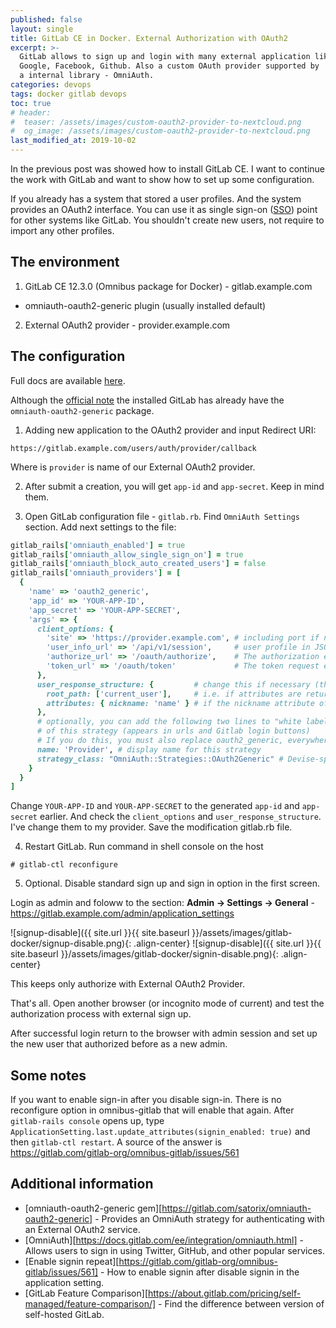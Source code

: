 ```yaml
---
published: false
layout: single
title: GitLab CE in Docker. External Authorization with OAuth2
excerpt: >-
  GitLab allows to sign up and login with many external application like
  Google, Facebook, Github. Also a custom OAuth provider supported by
  a internal library - OmniAuth.
categories: devops
tags: docker gitlab devops
toc: true
# header:
#  teaser: /assets/images/custom-oauth2-provider-to-nextcloud.png
#  og_image: /assets/images/custom-oauth2-provider-to-nextcloud.png
last_modified_at: 2019-10-02
---
```


In the previous post was showed how to install GitLab CE.
I want to continue the work with GitLab and want to show how to set up some
configuration.

If you already has a system that stored a user profiles.
And the system provides an OAuth2 interface. You can use it as single sign-on
([SSO](sso)) point for other systems like GitLab.
You shouldn't create new users, not require to import any other profiles.

## The environment

1. GitLab CE 12.3.0 (Omnibus package for Docker) - gitlab.example.com
  - omniauth-oauth2-generic plugin (usually installed default)
2. External OAuth2 provider - provider.example.com

## The configuration

Full docs are available [here](https://docs.gitlab.com/ee/integration/omniauth.html).


Although the [official note](https://docs.gitlab.com/ee/integration/omniauth.html#using-custom-omniauth-providers)
the installed GitLab has already have the `omniauth-oauth2-generic` package.


1. Adding new application to the OAuth2 provider and input Redirect URI:
```
https://gitlab.example.com/users/auth/provider/callback
```
Where is `provider` is name of our External OAuth2 provider.

2. After submit a creation, you will get `app-id` and `app-secret`. Keep in mind them.

3. Open GitLab configuration file - `gitlab.rb`. Find `OmniAuth Settings` section.
Add next settings to the file:
```ruby
gitlab_rails['omniauth_enabled'] = true
gitlab_rails['omniauth_allow_single_sign_on'] = true
gitlab_rails['omniauth_block_auto_created_users'] = false
gitlab_rails['omniauth_providers'] = [
  {
    'name' => 'oauth2_generic',
    'app_id' => 'YOUR-APP-ID',
    'app_secret' => 'YOUR-APP-SECRET',
    'args' => {
      client_options: {
        'site' => 'https://provider.example.com', # including port if necessary
        'user_info_url' => '/api/v1/session',     # user profile in JSON
        'authorize_url' => '/oauth/authorize',    # The authorization endpoint for your OAuth server
        'token_url' => '/oauth/token'             # The token request endpoint for your OAuth server
      },
      user_response_structure: {         # change this if necessary (there is my configuration)
        root_path: ['current_user'],     # i.e. if attributes are returned in JsonAPI format (in a 'user' node nested under a 'data' node)
        attributes: { nickname: 'name' } # if the nickname attribute of a user is called 'username'
      },
      # optionally, you can add the following two lines to "white label" the display name
      # of this strategy (appears in urls and Gitlab login buttons)
      # If you do this, you must also replace oauth2_generic, everywhere it appears above, with the new name.
      name: 'Provider', # display name for this strategy
      strategy_class: "OmniAuth::Strategies::OAuth2Generic" # Devise-specific config option Gitlab uses to find renamed strategy
    }
  }
]
```
Change `YOUR-APP-ID` and `YOUR-APP-SECRET` to the generated `app-id` and `app-secret` earlier.
And check the `client_options` and `user_response_structure`.
I've change them to my provider.
Save the modification gitlab.rb file.

4. Restart GitLab. Run command in shell console on the host

```
# gitlab-ctl reconfigure
```

5. Optional. Disable standard sign up and sign in option in the first screen.

Login as admin and foloww to the section: **Admin -> Settings -> General** -
https://gitlab.example.com/admin/application_settings

![signup-disable]({{ site.url }}{{ site.baseurl }}/assets/images/gitlab-docker/signup-disable.png){: .align-center}
![signup-disable]({{ site.url }}{{ site.baseurl }}/assets/images/gitlab-docker/signin-disable.png){: .align-center}

This keeps only authorize with External OAuth2 Provider.

That's all. Open another browser (or incognito mode of current) and test the
authorization process with external sign up.

After successful login return to the browser with admin session and set up
the new user that authorized before as a new admin.

## Some notes

If you want to enable sign-in after you disable sign-in.
There is no reconfigure option in omnibus-gitlab that will enable that again.
After `gitlab-rails console` opens up,
type `ApplicationSetting.last.update_attributes(signin_enabled: true)`
and then `gitlab-ctl restart`.
A source of the answer is https://gitlab.com/gitlab-org/omnibus-gitlab/issues/561

## Additional information

* [omniauth-oauth2-generic gem][https://gitlab.com/satorix/omniauth-oauth2-generic] -
    Provides an OmniAuth strategy for authenticating with an External OAuth2 service.
* [OmniAuth][https://docs.gitlab.com/ee/integration/omniauth.html] -
    Allows users to sign in using Twitter, GitHub, and other popular services.
* [Enable signin repeat][https://gitlab.com/gitlab-org/omnibus-gitlab/issues/561] -
    How to enable signin after disable signin in the application setting.
* [GitLab Feature Comparison][https://about.gitlab.com/pricing/self-managed/feature-comparison/] -
    Find the difference between version of self-hosted GitLab.

[sso]: https://en.wikipedia.org/wiki/Single_sign-on
